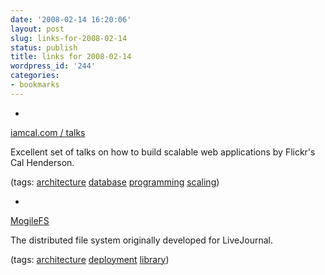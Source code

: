 ```yaml
---
date: '2008-02-14 16:20:06'
layout: post
slug: links-for-2008-02-14
status: publish
title: links for 2008-02-14
wordpress_id: '244'
categories:
- bookmarks
---
```



	
  * 
		

[iamcal.com / talks](http://www.iamcal.com/talks/)


		

Excellent set of talks on how to build scalable web applications by Flickr's Cal Henderson.


		

(tags: [architecture](http://del.icio.us/eob/architecture) [database](http://del.icio.us/eob/database) [programming](http://del.icio.us/eob/programming) [scaling](http://del.icio.us/eob/scaling))


	

	
  * 
		

[MogileFS](http://www.danga.com/mogilefs/)


		

The distributed file system originally developed for LiveJournal.


		

(tags: [architecture](http://del.icio.us/eob/architecture) [deployment](http://del.icio.us/eob/deployment) [library](http://del.icio.us/eob/library))


	



